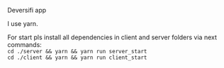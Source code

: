 Deversifi app

I use yarn. 

For start pls install all dependencies in client and server folders via next commands:  
`cd ./server && yarn && yarn run server_start`  
`cd ./client && yarn && yarn run client_start`
